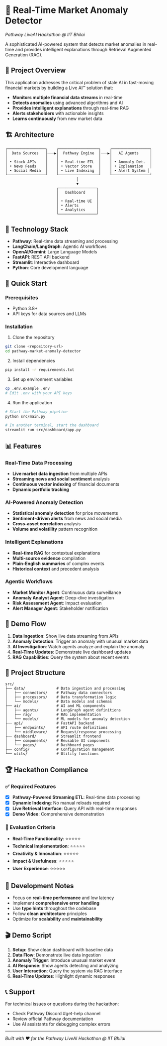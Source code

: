 # 🚀 Real-Time Market Anomaly Detector

_Pathway LiveAI Hackathon @ IIT Bhilai_

A sophisticated AI-powered system that detects market anomalies in real-time and provides intelligent explanations through Retrieval Augmented Generation (RAG).

## 🎯 Project Overview

This application addresses the critical problem of stale AI in fast-moving financial markets by building a Live AI™ solution that:

- **Monitors multiple financial data streams** in real-time
- **Detects anomalies** using advanced algorithms and AI
- **Provides intelligent explanations** through real-time RAG
- **Alerts stakeholders** with actionable insights
- **Learns continuously** from new market data

## 🏗️ Architecture

```
┌─────────────────┐    ┌──────────────────┐    ┌─────────────────┐
│  Data Sources   │───▶│  Pathway Engine  │───▶│   AI Agents     │
│                 │    │                  │    │                 │
│ • Stock APIs    │    │ • Real-time ETL  │    │ • Anomaly Det.  │
│ • News Feeds    │    │ • Vector Store   │    │ • Explanation   │
│ • Social Media  │    │ • Live Indexing  │    │ • Alert System │
└─────────────────┘    └──────────────────┘    └─────────────────┘
                                │
                                ▼
                       ┌─────────────────┐
                       │   Dashboard     │
                       │                 │
                       │ • Real-time UI  │
                       │ • Alerts        │
                       │ • Analytics     │
                       └─────────────────┘
```

## 🔧 Technology Stack

- **Pathway**: Real-time data streaming and processing
- **LangChain/LangGraph**: Agentic AI workflows
- **OpenAI/Gemini**: Large Language Models
- **FastAPI**: REST API backend
- **Streamlit**: Interactive dashboard
- **Python**: Core development language

## 🚀 Quick Start

### Prerequisites

- Python 3.8+
- API keys for data sources and LLMs

### Installation

1. Clone the repository

```bash
git clone <repository-url>
cd pathway-market-anomaly-detector
```

2. Install dependencies

```bash
pip install -r requirements.txt
```

3. Set up environment variables

```bash
cp .env.example .env
# Edit .env with your API keys
```

4. Run the application

```bash
# Start the Pathway pipeline
python src/main.py

# In another terminal, start the dashboard
streamlit run src/dashboard/app.py
```

## 📊 Features

### Real-Time Data Processing

- **Live market data ingestion** from multiple APIs
- **Streaming news and social sentiment** analysis
- **Continuous vector indexing** of financial documents
- **Dynamic portfolio tracking**

### AI-Powered Anomaly Detection

- **Statistical anomaly detection** for price movements
- **Sentiment-driven alerts** from news and social media
- **Cross-asset correlation** analysis
- **Volume and volatility** pattern recognition

### Intelligent Explanations

- **Real-time RAG** for contextual explanations
- **Multi-source evidence** compilation
- **Plain-English summaries** of complex events
- **Historical context** and precedent analysis

### Agentic Workflows

- **Market Monitor Agent**: Continuous data surveillance
- **Anomaly Analyst Agent**: Deep-dive investigation
- **Risk Assessment Agent**: Impact evaluation
- **Alert Manager Agent**: Stakeholder notification

## 🎥 Demo Flow

1. **Data Ingestion**: Show live data streaming from APIs
2. **Anomaly Detection**: Trigger an anomaly with unusual market data
3. **AI Investigation**: Watch agents analyze and explain the anomaly
4. **Real-Time Updates**: Demonstrate live dashboard updates
5. **RAG Capabilities**: Query the system about recent events

## 📁 Project Structure

```
src/
├── data/              # Data ingestion and processing
│   ├── connectors/    # Pathway data connectors
│   ├── processors/    # Data transformation logic
│   └── models/        # Data models and schemas
├── ai/                # AI and ML components
│   ├── agents/        # LangGraph agent definitions
│   ├── rag/           # RAG implementation
│   └── models/        # ML models for anomaly detection
├── api/               # FastAPI backend
│   ├── endpoints/     # API route definitions
│   └── middleware/    # Request/response processing
├── dashboard/         # Streamlit frontend
│   ├── components/    # Reusable UI components
│   └── pages/         # Dashboard pages
├── config/            # Configuration management
└── utils/             # Utility functions
```

## 🏆 Hackathon Compliance

### ✅ Required Features

- [x] **Pathway-Powered Streaming ETL**: Real-time data processing
- [x] **Dynamic Indexing**: No manual reloads required
- [x] **Live Retrieval Interface**: Query API with real-time responses
- [x] **Demo Video**: Comprehensive demonstration

### 🎯 Evaluation Criteria

- **Real-Time Functionality**: ⭐⭐⭐⭐⭐
- **Technical Implementation**: ⭐⭐⭐⭐⭐
- **Creativity & Innovation**: ⭐⭐⭐⭐⭐
- **Impact & Usefulness**: ⭐⭐⭐⭐⭐
- **User Experience**: ⭐⭐⭐⭐⭐

## 📝 Development Notes

- Focus on **real-time performance** and low latency
- Implement **comprehensive error handling**
- Use **type hints** throughout the codebase
- Follow **clean architecture** principles
- Optimize for **scalability** and **maintainability**

## 🎬 Demo Script

1. **Setup**: Show clean dashboard with baseline data
2. **Data Flow**: Demonstrate live data ingestion
3. **Anomaly Trigger**: Introduce unusual market event
4. **AI Response**: Show agents detecting and analyzing
5. **User Interaction**: Query the system via RAG interface
6. **Real-Time Updates**: Highlight dynamic responses

## 📞 Support

For technical issues or questions during the hackathon:

- Check Pathway Discord #get-help channel
- Review official Pathway documentation
- Use AI assistants for debugging complex errors

---

_Built with ❤️ for the Pathway LiveAI Hackathon @ IIT Bhilai_
